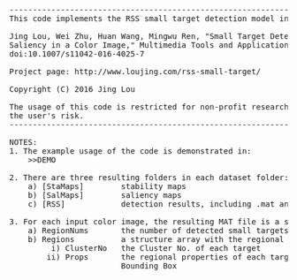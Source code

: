 <pre>
------------------------------------------------------------------------------------------------------
This code implements the RSS small target detection model in the following paper:

Jing Lou, Wei Zhu, Huan Wang, Mingwu Ren, "Small Target Detection Combining Regional Stability and 
Saliency in a Color Image," Multimedia Tools and Applications, pp. 1-18, 2016. 
doi:10.1007/s11042-016-4025-7

Project page: http://www.loujing.com/rss-small-target/

Copyright (C) 2016 Jing Lou

The usage of this code is restricted for non-profit research usage only and using of the code is at 
the user's risk.
------------------------------------------------------------------------------------------------------

NOTES:
1. The example usage of the code is demonstrated in:
	>>DEMO

2. There are three resulting folders in each dataset folder:
	a) [StaMaps]		stability maps
	b) [SalMaps]		saliency maps
	c) [RSS]			detection results, including .mat and .png

3. For each input color image, the resulting MAT file is a structure array "Targets" with the following fields:
	a) RegionNums		the number of detected small targets
	b) Regions			a structure array with the regional properties of all detected small targets
		 i) ClusterNo	the Cluster No. of each target
		ii) Props		the regional properties of each target, including Boundary, Pixel List, and 
						Bounding Box
</pre>
